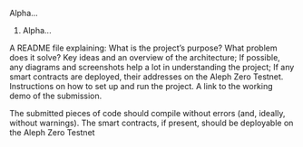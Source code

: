 Alpha...

1. Alpha...

 A README file explaining:
What is the project’s purpose? What problem does it solve?
Key ideas and an overview of the architecture;
If possible, any diagrams and screenshots help a lot in understanding the project;
If any smart contracts are deployed, their addresses on the Aleph Zero Testnet.
Instructions on how to set up and run the project.
A link to the working demo of the submission.


The submitted pieces of code should compile without errors (and, ideally, without warnings).
The smart contracts, if present, should be deployable on the Aleph Zero Testnet